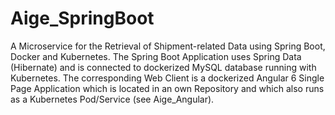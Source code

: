 # Aige_SpringBoot
A Microservice for the Retrieval of Shipment-related Data using Spring Boot, Docker and Kubernetes. 
The Spring Boot Application uses Spring Data (Hibernate) and is connected to dockerized MySQL database running
with Kubernetes. The corresponding Web Client is a dockerized Angular 6 Single Page Application which is 
located in an own Repository and which also runs as a Kubernetes Pod/Service (see Aige_Angular).

